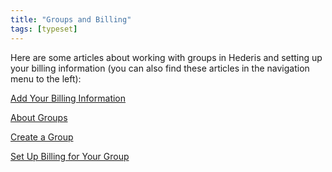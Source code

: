 ```yaml
---
title: "Groups and Billing"
tags: [typeset]
---
```

 
<html><body><section data-type="chapter" class="hsecchapter" data-hederis-type="hsecchapter" id="intro-groups" data-pi-attrs="id: intro-groups; data-tags: typeset;" role="doc-chapter" data-tags="typeset" data-author-name=" " data-book-title=" " title="Groups and Billing"><p class="hblkp" data-hederis-type="hblkp" id="pDEvKBOo1">Here are some articles about working with groups in Hederis and setting up your billing information (you can also find these articles in the navigation menu to the left): </p><p class="hblkp" data-hederis-type="hblkp" id="plTsPPXfY"><a href="{% link _docs/billing-info.md %}" data-hederis-type="hspana" id="pJI7VGYtl"><span class="Hyperlink" data-hederis-type="hspnspan" id="pDftgRP6i">Add Your Billing Information</span></a></p><p class="hblkp" data-hederis-type="hblkp" id="phGksAd1B"><a href="{% link _docs/about-groups.md %}" data-hederis-type="hspana" id="pROCD8uv6"><span class="Hyperlink" data-hederis-type="hspnspan" id="pjZJIEELv">About Groups</span></a></p><p class="hblkp" data-hederis-type="hblkp" id="pruI22552"><a href="{% link _docs/create-group.md %}" data-hederis-type="hspana" id="pKws0veyo"><span class="Hyperlink" data-hederis-type="hspnspan" id="peOWk0Wy6">Create a Group</span></a></p><p class="hblkp" data-hederis-type="hblkp" id="pnqHOB9sb"><a href="{% link _docs/group-billing.md %}" data-hederis-type="hspana" id="pd5NQTLt5"><span class="Hyperlink" data-hederis-type="hspnspan" id="pBA1SCafk">Set Up Billing for Your Group</span></a></p></section></body></html>
